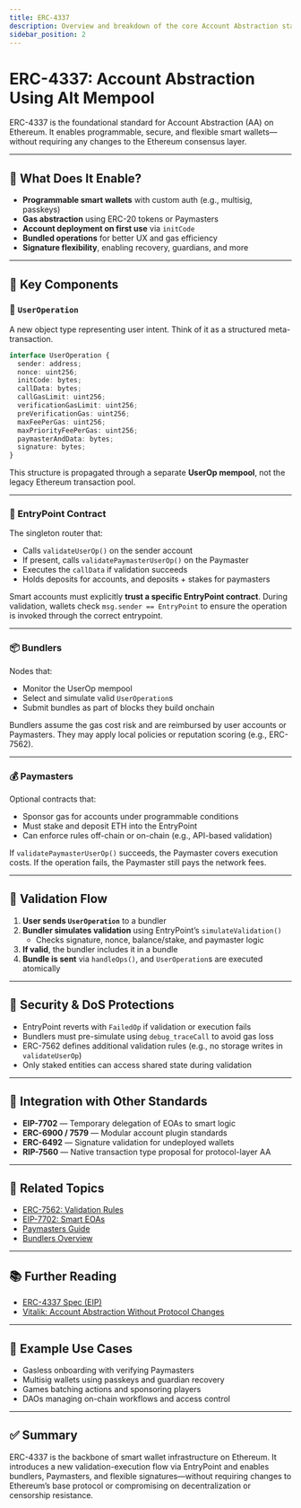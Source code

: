 ```yaml
---
title: ERC-4337
description: Overview and breakdown of the core Account Abstraction standard using the alt mempool approach.
sidebar_position: 2
---
```


# ERC-4337: Account Abstraction Using Alt Mempool

ERC-4337 is the foundational standard for Account Abstraction (AA) on Ethereum. It enables programmable, secure, and flexible smart wallets—without requiring any changes to the Ethereum consensus layer.

---

## 🚀 What Does It Enable?

- **Programmable smart wallets** with custom auth (e.g., multisig, passkeys)
- **Gas abstraction** using ERC-20 tokens or Paymasters
- **Account deployment on first use** via `initCode`
- **Bundled operations** for better UX and gas efficiency
- **Signature flexibility**, enabling recovery, guardians, and more

---

## 🧱 Key Components

### 🧾 `UserOperation`

A new object type representing user intent. Think of it as a structured meta-transaction.

```ts
interface UserOperation {
  sender: address;
  nonce: uint256;
  initCode: bytes;
  callData: bytes;
  callGasLimit: uint256;
  verificationGasLimit: uint256;
  preVerificationGas: uint256;
  maxFeePerGas: uint256;
  maxPriorityFeePerGas: uint256;
  paymasterAndData: bytes;
  signature: bytes;
}
```

This structure is propagated through a separate **UserOp mempool**, not the legacy Ethereum transaction pool.

---

### 🚦 EntryPoint Contract

The singleton router that:
- Calls `validateUserOp()` on the sender account
- If present, calls `validatePaymasterUserOp()` on the Paymaster
- Executes the `callData` if validation succeeds
- Holds deposits for accounts, and deposits + stakes for paymasters

Smart accounts must explicitly **trust a specific EntryPoint contract**. During validation, wallets check `msg.sender == EntryPoint` to ensure the operation is invoked through the correct entrypoint.



---

### 📦 Bundlers

Nodes that:
- Monitor the UserOp mempool
- Select and simulate valid `UserOperation`s
- Submit bundles as part of blocks they build onchain

Bundlers assume the gas cost risk and are reimbursed by user accounts or Paymasters. They may apply local policies or reputation scoring (e.g., ERC-7562).

---

### 💰 Paymasters

Optional contracts that:
- Sponsor gas for accounts under programmable conditions
- Must stake and deposit ETH into the EntryPoint
- Can enforce rules off-chain or on-chain (e.g., API-based validation)

If `validatePaymasterUserOp()` succeeds, the Paymaster covers execution costs. If the operation fails, the Paymaster still pays the network fees.

---

## 🔎 Validation Flow

1. **User sends `UserOperation`** to a bundler
2. **Bundler simulates validation** using EntryPoint’s `simulateValidation()`
   - Checks signature, nonce, balance/stake, and paymaster logic
3. **If valid**, the bundler includes it in a bundle
4. **Bundle is sent** via `handleOps()`, and `UserOperation`s are executed atomically

---

## 🔐 Security & DoS Protections

- EntryPoint reverts with `FailedOp` if validation or execution fails
- Bundlers must pre-simulate using `debug_traceCall` to avoid gas loss
- ERC-7562 defines additional validation rules (e.g., no storage writes in `validateUserOp`)
- Only staked entities can access shared state during validation

---

## 🔄 Integration with Other Standards

- **EIP-7702** — Temporary delegation of EOAs to smart logic
- **ERC-6900 / 7579** — Modular account plugin standards
- **ERC-6492** — Signature validation for undeployed wallets
- **RIP-7560** — Native transaction type proposal for protocol-layer AA

---

## 📓 Related Topics

- [ERC-7562: Validation Rules](erc-7562.md)
- [EIP-7702: Smart EOAs](eip-7702.md)
- [Paymasters Guide](../paymasters/introduction.md)
- [Bundlers Overview](../bundlers/introduction.md)

---

## 📚 Further Reading

- [ERC-4337 Spec (EIP)](https://eips.ethereum.org/EIPS/eip-4337)
- [Vitalik: Account Abstraction Without Protocol Changes](https://medium.com/infinitism/erc-4337-account-abstraction-without-ethereum-protocol-changes-d75c9d94dc4a)

---

## 🤖 Example Use Cases

- Gasless onboarding with verifying Paymasters
- Multisig wallets using passkeys and guardian recovery
- Games batching actions and sponsoring players
- DAOs managing on-chain workflows and access control

---

## ✅ Summary

ERC-4337 is the backbone of smart wallet infrastructure on Ethereum. It introduces a new validation-execution flow via EntryPoint and enables bundlers, Paymasters, and flexible signatures—without requiring changes to Ethereum’s base protocol or compromising on decentralization or censorship resistance.
